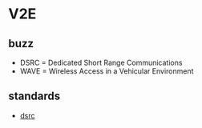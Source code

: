 # V2E

## buzz
* DSRC = Dedicated Short Range Communications
* WAVE = Wireless Access in a Vehicular Environment


## standards
* [dsrc](dsrc.md)
